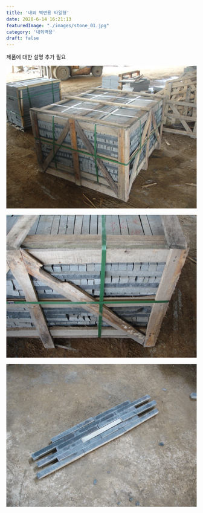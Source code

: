 ```yaml
---
title: '내외 벽면용 타일형'
date: 2020-6-14 16:21:13
featuredImage: "./images/stone_01.jpg"
category: '내외벽용'
draft: false
---
```


제품에 대한 설명 추가 필요

![images](./images/stone_02.jpg)

![images](./images/stone_03.jpg)

![images](./images/stone_04.jpg)
